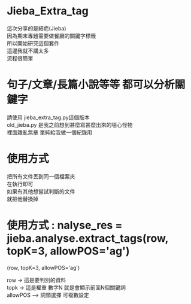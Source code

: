 # Jieba_Extra_tag
 這次分享的是結疤(Jieba) <br> 
 因為期末專題需要做餐廳的關鍵字標籤 <br> 
 所以開始研究這個套件 <br> 
 這邊我就不講太多<br> 
 流程很簡單<br> 

# 句子/文章/長篇小說等等 都可以分析關鍵字

請使用 jieba_extra_tag.py這個版本 <br> 
old_jieba.py 是我之前想到甚麼寫甚麼出來的噁心怪物 <br> 
裡面雜亂無章 單純給我做一個紀錄用<br> 

# 使用方式

把所有文件丟到同一個檔案夾 <br> 
在執行即可 <br> 
如果有其他想嘗試判斷的文件 <br> 
就把他替換掉 <br> 

# 使用方式 : **nalyse_res = jieba.analyse.extract_tags(row, topK=3, allowPOS='ag')** 

(row, topK=3, allowPOS='ag') <br>

row -> 這是要判別的資料 <br> 
topk  -> 這是權重 數字N 就是會顯示前面N個關鍵詞 <br> 
allowPOS --> 詞類選擇 可複數設定 <br> 
